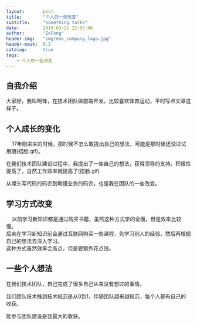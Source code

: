 ```yaml
---
layout:       post
title:        "个人的一些改变"
subtitle:     "something talks"
date:         2019-03-21 22:05:00
author:       "ZeFeng"
header-img:   "img/ems_company_logo.jpg"
header-mask:  0.3
catalog:      true
tags:
    - 个人的一些改变
---
```


## 自我介绍
大家好，我叫啊锋，在技术团队做前端开发。比较喜欢体育运动，平时写点文章这样子。<br>

## 个人成长的变化

   &nbsp;&nbsp;&nbsp;&nbsp;17年刚进来的时候，那时候不怎么敢提出自己的想法，可能是那时候还没过试用期(捂脸.gif)。<br>
   
   在我们技术团队建设过程中，我提出了一些自己的想法，获得领导的支持。积极性提高了，自然工作效率就提高了(捂脸.gif)<br>
   
   从埋头写代码的码农到略懂业务的码农，也是我在团队的一些改变。<br>

## 学习方式改变

 &nbsp;&nbsp;&nbsp;&nbsp;以前学习新知识都是通过购买书籍，虽然这种方式学的全面，但是效率比较慢。<br>
 后来在学习新知识前会通过互联网购买一些课程，先学习别人的经验，然后再根据自己的想法去深入学习。<br>
 这种方式虽然效率会高点，但是要额外花点钱。<br>
 
   
## 一些个人想法

   在我们技术团队，自己完成了很多自己从来没有想过的事情。<br>
   
   我们团队技术栈到技术规范是从0到1，伴随团队越来越规范，每个人都有自己的收获。<br>
   
   能参与团队建设是我最大的收获。<br>
   
   
   
















